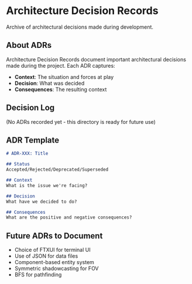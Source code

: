 # Architecture Decision Records

Archive of architectural decisions made during development.

## About ADRs

Architecture Decision Records document important architectural decisions made during the project. Each ADR captures:

- **Context**: The situation and forces at play
- **Decision**: What was decided
- **Consequences**: The resulting context

## Decision Log

(No ADRs recorded yet - this directory is ready for future use)

## ADR Template

```markdown
# ADR-XXX: Title

## Status
Accepted/Rejected/Deprecated/Superseded

## Context
What is the issue we're facing?

## Decision
What have we decided to do?

## Consequences
What are the positive and negative consequences?
```

## Future ADRs to Document

- Choice of FTXUI for terminal UI
- Use of JSON for data files
- Component-based entity system
- Symmetric shadowcasting for FOV
- BFS for pathfinding